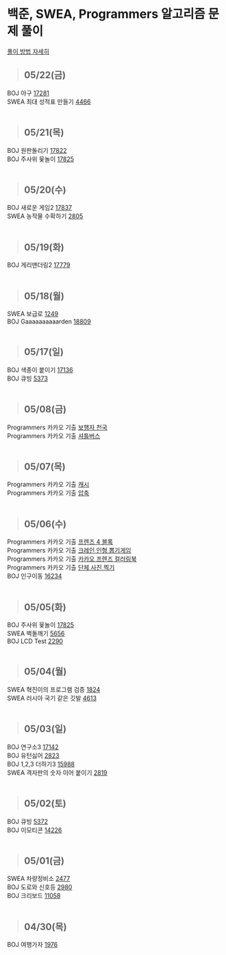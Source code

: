 # 백준, SWEA, Programmers 알고리즘 문제 풀이

[풀이 방법 자세히](https://jayrightthere.tistory.com/)
> ## 05/22(금)
BOJ 야구 [17281](https://www.acmicpc.net/problem/17281)
<br>
SWEA 최대 성적표 만들기 [4466](https://swexpertacademy.com/main/code/problem/problemDetail.do?contestProbId=AWOUfCJ6qVMDFAWg&)
<br>
<br>

> ## 05/21(목)
BOJ 원판돌리기 [17822](https://www.acmicpc.net/problem/17822)
<br>
BOJ 주사위 윷놀이 [17825](https://www.acmicpc.net/problem/17825)
<br>
<br>

> ## 05/20(수)
BOJ 새로운 게임2 [17837](https://www.acmicpc.net/problem/17837)
<br>
SWEA 농작물 수확하기 [2805](https://swexpertacademy.com/main/code/problem/problemDetail.do?contestProbId=AV7GLXqKAWYDFAXB)
<br>
<br>
> ## 05/19(화)
BOJ 게리맨더링2 [17779](https://www.acmicpc.net/problem/17779)
<br>
<br>

> ## 05/18(월)
SWEA 보급로 [1249](https://swexpertacademy.com/main/code/problem/problemDetail.do?contestProbId=AV15QRX6APsCFAYD)
<br>
BOJ Gaaaaaaaaaarden [18809](https://www.acmicpc.net/problem/18809)
<br>
<br>
> ## 05/17(일)
BOJ 색종이 붙이기 [17136](https://www.acmicpc.net/problem/17136)
<br>
BOJ 큐빙 [5373](https://www.acmicpc.net/problem/5373)
<br>
<br>
> ## 05/08(금)
Programmers 카카오 기출 [보행자 천국](https://programmers.co.kr/learn/courses/30/lessons/1832)
<br>
Programmers 카카오 기출 [셔틀버스](https://programmers.co.kr/learn/courses/30/lessons/17678)
<br>
<br>
> ## 05/07(목)

Programmers 카카오 기출 [캐시](https://programmers.co.kr/learn/courses/30/lessons/17680)
<br>
Programmers 카카오 기출 [압축](https://programmers.co.kr/learn/courses/30/lessons/17684)
<br>
<br>
> ## 05/06(수)

Programmers 카카오 기출 [프렌즈 4 블록](https://programmers.co.kr/learn/courses/30/lessons/17679)
<br>
Programmers 카카오 기출 [크레인 인형 뽑기게임](https://programmers.co.kr/learn/courses/30/lessons/64061)
<br>
Programmers 카카오 기출 [카카오 프렌즈 컬러링북](https://programmers.co.kr/learn/courses/30/lessons/1829)
<br>
Programmers 카카오 기출 [단체 사진 찍기](https://programmers.co.kr/learn/courses/30/lessons/1835)
<br>
BOJ 인구이동 [16234](https://www.acmicpc.net/problem/16234)
<br>
<br>
> ## 05/05(화)

BOJ 주사위 윷놀이 [17825](https://www.acmicpc.net/problem/17825)
<br>
SWEA 벽돌깨기 [5656](https://swexpertacademy.com/main/code/problem/problemDetail.do?contestProbId=AWXRQm6qfL0DFAUo)
<br>
BOJ LCD Test [2290](https://www.acmicpc.net/problem/2290)
<br>
<br>
> ## 05/04(월)

SWEA 혁진이의 프로그램 검증 [1824](https://swexpertacademy.com/main/code/problem/problemDetail.do?contestProbId=AV4yLUiKDUoDFAUx&categoryId=AV4yLUiKDUoDFAUx&categoryType=CODE)
<br>
SWEA 러시아 국기 같은 깃발 [4613](https://swexpertacademy.com/main/code/problem/problemDetail.do?contestProbId=AWQl9TIK8qoDFAXj&categoryId=AWQl9TIK8qoDFAXj&categoryType=CODE)
<br>
<br>
> ## 05/03(일)

BOJ 연구소3 [17142](https://www.acmicpc.net/problem/17142)
<br>
BOJ 유턴싫어 [2823](https://www.acmicpc.net/problem/2823)
<br>
BOJ 1,2,3 더하기3 [15988](https://www.acmicpc.net/problem/15988)
<br>
SWEA 격자판의 숫자 이어 붙이기 [2819](https://swexpertacademy.com/main/code/problem/problemDetail.do?contestProbId=AV7I5fgqEogDFAXB&categoryId=AV7I5fgqEogDFAXB&categoryType=CODE)
<br>
<br>
> ## 05/02(토)

BOJ 큐빙 [5372](https://www.acmicpc.net/problem/5373)
<br>
BOJ 이모티콘 [14226](https://www.acmicpc.net/problem/14226)
<br>
<br>

> ## 05/01(금)

SWEA 차량정비소 [2477](https://swexpertacademy.com/main/code/problem/problemDetail.do?contestProbId=AV6c6bgaIuoDFAXy)
<br>
BOJ 도로와 신호등 [2980](https://www.acmicpc.net/problem/2980)
<br>
BOJ 크리보드 [11058](https://www.acmicpc.net/problem/11058)
<br>
<br>
> ## 04/30(목)
BOJ 여행가자 [1976](https://www.acmicpc.net/problem/1976)
<br>
